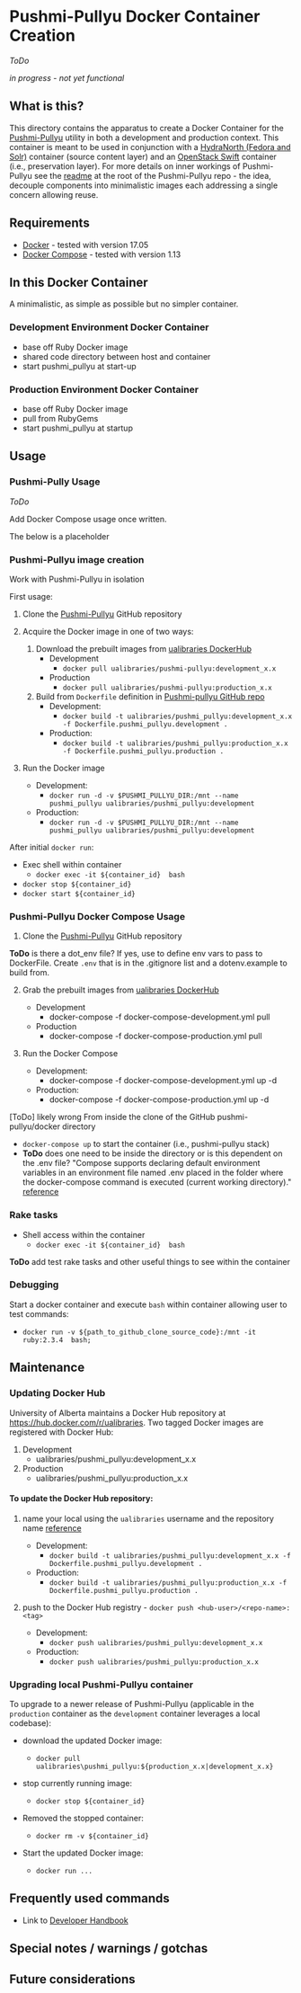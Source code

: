 # Pushmi-Pullyu Docker Container Creation

*ToDo*

*in progress - not yet functional*


## What is this?

This directory contains the apparatus to create a Docker Container for the [Pushmi-Pullyu](https://github.com/ualbertalib/pushmi_pullyu/blob/master/README.md) utility in both a development and production context. This container is meant to be used in conjunction with a [HydraNorth (Fedora and Solr)](https://github.com/ualbertalib/di_docker_hydranorth) container (source content layer) and an [OpenStack Swift](https://github.com/ualbertalib/DIDocker_Swift) container (i.e., preservation layer). For more details on inner workings of Pushmi-Pullyu see the [readme](https://github.com/ualbertalib/pushmi_pullyu/blob/master/README.md) at the root of the Pushmi-Pullyu repo - the idea, decouple components into minimalistic images each addressing a single concern allowing reuse.



## Requirements

* [Docker](https://docs.docker.com/engine/installation/) - tested with version 17.05 
* [Docker Compose](https://docs.docker.com/compose/install/) - tested with version 1.13



## In this Docker Container

A minimalistic, as simple as possible but no simpler container. 

### Development Environment Docker Container

* base off Ruby Docker image
* shared code directory between host and container 
* start pushmi_pullyu at start-up


### Production Environment Docker Container 

* base off Ruby Docker image
* pull from RubyGems
* start pushmi_pullyu at startup



## Usage

### Pushmi-Pully Usage

*ToDo*

Add Docker Compose usage once written. 

The below is a placeholder


### Pushmi-Pullyu image creation

Work with Pushmi-Pullyu in isolation

First usage:

1. Clone the [Pushmi-Pullyu](https://github.com/ualbertalib/pushmi_pullyu/) GitHub repository

2. Acquire the Docker image in one of two ways:
    1. Download the prebuilt images from [ualibraries DockerHub](https://hub.docker.com/r/ualibraries/) 
        * Development
          * `docker pull ualibraries/pushmi-pullyu:development_x.x`
        * Production 
          * `docker pull ualibraries/pushmi-pullyu:production_x.x`
    2. Build from `Dockerfile` definition in [Pushmi-pullyu GitHub repo](https://github.com/ualbertalib/pushmi_pullyu/docker) 
        * Development:
          * `docker build -t ualibraries/pushmi_pullyu:development_x.x -f Dockerfile.pushmi_pullyu.development .` 
        * Production:
          * `docker build -t ualibraries/pushmi_pullyu:production_x.x -f Dockerfile.pushmi_pullyu.production .` 

3. Run the Docker image 
    * Development:
      * `docker run -d -v $PUSHMI_PULLYU_DIR:/mnt --name pushmi_pullyu ualibraries/pushmi_pullyu:development`
    * Production:
      * `docker run -d -v $PUSHMI_PULLYU_DIR:/mnt --name pushmi_pullyu ualibraries/pushmi_pullyu:development`


After initial `docker run`:

  * Exec shell within container
    * `docker exec -it ${container_id}  bash`
  * `docker stop ${container_id}`
  * `docker start ${container_id}`




### Pushmi-Pullyu Docker Compose Usage

1. Clone the [Pushmi-Pullyu](https://github.com/ualbertalib/pushmi_pullyu/) GitHub repository

**ToDo** is there a dot_env file? If yes, use to define env vars to pass to DockerFile. Create `.env` that is in the .gitignore list and a dotenv.example to build from. 

2. Grab the prebuilt images from [ualibraries DockerHub](https://hub.docker.com/r/ualibraries/) 
    * Development
      * docker-compose -f docker-compose-development.yml pull 
    * Production 
      * docker-compose -f docker-compose-production.yml pull

3. Run the Docker Compose 
    * Development:
      * docker-compose -f docker-compose-development.yml up -d 
    * Production:
      * docker-compose -f docker-compose-production.yml up -d 


[ToDo] likely wrong
From inside the clone of the GitHub pushmi-pullyu/docker directory
  * `docker-compose up` to start the container (i.e., pushmi-pullyu stack) 
  * **ToDo** does one need to be inside the directory or is this dependent on the .env file? "Compose supports declaring default environment variables in an environment file named .env placed in the folder where the docker-compose command is executed (current working directory)." [reference](https://docs.docker.com/compose/env-file/)


### Rake tasks

* Shell access within the container
  * `docker exec -it ${container_id}  bash`

**ToDo** add test rake tasks and other useful things to see within the container


### Debugging

Start a docker container and execute `bash` within container allowing user to test commands:

* `docker run -v ${path_to_github_clone_source_code}:/mnt -it  ruby:2.3.4  bash;`


## Maintenance

### Updating Docker Hub 

University of Alberta maintains a Docker Hub repository at https://hub.docker.com/r/ualibraries. Two tagged Docker images are registered with Docker Hub:

1. Development 
    * ualibraries/pushmi_pullyu:development_x.x
2. Production 
    * ualibraries/pushmi_pullyu:production_x.x

#### To update the Docker Hub repository: 

1. name your local using the `ualibraries` username and the repository name [reference](https://docs.docker.com/docker-hub/repos/#pushing-a-repository-image-to-docker-hub)
    * Development:
      * `docker build -t ualibraries/pushmi_pullyu:development_x.x -f Dockerfile.pushmi_pullyu.development .` 
    * Production:
      * `docker build -t ualibraries/pushmi_pullyu:production_x.x -f Dockerfile.pushmi_pullyu.production .` 

2. push to the Docker Hub registry - `docker push <hub-user>/<repo-name>:<tag>`
    * Development:
      * `docker push ualibraries/pushmi_pullyu:development_x.x` 
    * Production:
      * `docker push ualibraries/pushmi_pullyu:production_x.x` 



### Upgrading local Pushmi-Pullyu container

To upgrade to a newer release of Pushmi-Pullyu (applicable in the `production` container as the `development` container leverages a local codebase):

* download the updated Docker image:
  * `docker pull ualibraries\pushmi_pullyu:${production_x.x|development_x.x}` 

* stop currently running image:
  * `docker stop ${container_id}` 

* Removed the stopped container:
  * `docker rm -v ${container_id}` 

* Start the updated Docker image: 
  * `docker run ...`



## Frequently used commands

* Link to [Developer Handbook](https://github.com/ualbertalib/Developer-Handbook/blob/master/docker/README.md#Frequently-used-commands)


## Special notes / warnings / gotchas


## Future considerations
